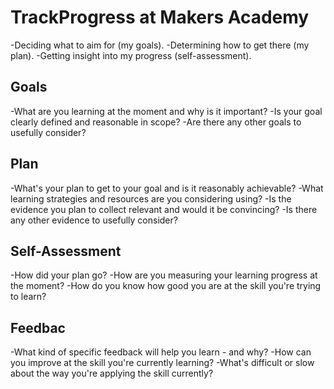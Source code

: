 # TrackProgress at Makers Academy

-Deciding what to aim for (my goals).
-Determining how to get there (my plan).
-Getting insight into my progress (self-assessment).

## Goals

-What are you learning at the moment and why is it important?
-Is your goal clearly defined and reasonable in scope?
-Are there any other goals to usefully consider?

## Plan

-What's your plan to get to your goal and is it reasonably achievable?
-What learning strategies and resources are you considering using?
-Is the evidence you plan to collect relevant and would it be convincing?
-Is there any other evidence to usefully consider?

## Self-Assessment

-How did your plan go?
-How are you measuring your learning progress at the moment?
-How do you know how good you are at the skill you're trying to learn?

## Feedbac

-What kind of specific feedback will help you learn - and why?
-How can you improve at the skill you're currently learning?
-What's difficult or slow about the way you're applying the skill currently?
